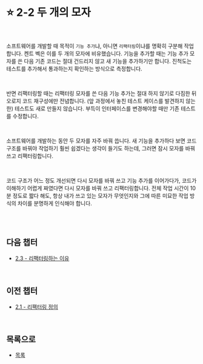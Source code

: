 # :star: 2-2 두 개의 모자

<br>

소프트웨어를 개발할 때 목적이 `기능 추가`냐, 아니면 `리팩터링`이냐를 명확히 구분해 작업합니다. 켄트 벡은 이를 두 개의 모자에 비유했습니다. 기능을 추가할 때는 기능 추가 모자를 쓴 다음 기존 코드는 절대 건드리지 않고 새 기능을 추가하기만 합니다. 진척도는 테스트를 추가해서 통과하는지 확인하는 방식으로 측정합니다.

<br>

반면 리팩터링할 때는 리팩터링 모자를 쓴 다음 기능 추가는 절대 하지 않기로 다짐한 뒤 오로지 코드 재구성에만 전념합니다. (앞 과정에서 놓친 테스트 케이스를 발견하지 않는 한) 테스트도 새로 만들지 않습니다. 부득이 인터페이스를 변경해야할 때만 기존 테스트를 수정합니다.

<br>

소프트웨어를 개발하는 동안 두 모자를 자주 바꿔 씁니다. 새 기능을 추가하다 보면 코드 구조를 바꿔야 작업하기 훨씬 쉽겠다는 생각이 들기도 하는데, 그러면 잠시 모자를 바꿔 쓰고 리팩터링합니다.

<br>

코드 구조가 어느 정도 개선되면 다시 모자를 바꿔 쓰고 기능 추가를 이어가다가, 코드가 이해하기 어렵게 짜였다면 다시 모자를 바꿔 쓰고 리팩터링합니다. 전체 작업 시간이 10분 정도로 짧다 해도, 항상 내가 쓰고 있는 모자가 무엇인지와 그에 따른 미묘한 작업 방식의 차이를 분명하게 인식해야 합니다.

<br>

<br>

## 다음 챕터

- [2.3 - 리팩터링하는 이유](https://github.com/Esoolgnah/Summary_of_Refactoring_2nd_Edition/blob/main/Notes/02_리팩터링_원칙/02_03_리팩터링하는_이유.md)

<br>

## 이전 챕터

- [2.1 - 리팩터링 정의](https://github.com/Esoolgnah/Summary_of_Refactoring_2nd_Edition/blob/main/Notes/02_리팩터링_원칙/02_01_리팩터링_정의.md)

<br>

## 목록으로

- [목록](https://github.com/Esoolgnah/Summary_of_Refactoring_2nd_Edition/blob/main/Notes/02_리팩터링_원칙/02_00_리팩터링_원칙.md)
